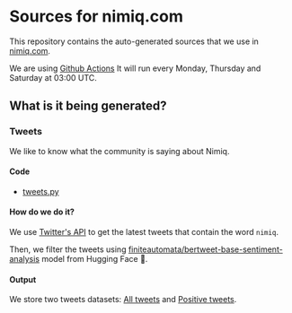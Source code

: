 # Sources for nimiq.com

This repository contains the auto-generated sources that we use in [nimiq.com](https://nimiq.com).

We are using [Github Actions](.github/workflows/) It will run every Monday, Thursday and Saturday at 03:00 UTC.

## What is it being generated?

### Tweets

We like to know what the community is saying about Nimiq. 

#### Code

- [tweets.py](./src/tweets.py)


#### How do we do it?

We use [Twitter's API](https://developer.twitter.com/en/docs/twitter-api/tweets/search/introduction) to get the latest tweets that contain the word `nimiq`.

Then, we filter the tweets using [finiteautomata/bertweet-base-sentiment-analysis](https://huggingface.co/finiteautomata/bertweet-base-sentiment-analysis) model from Hugging Face 🤗.

#### Output

We store two tweets datasets: [All tweets](./assets/tweets/tweets.json) and [Positive tweets](./assets/tweets/positive-tweets.json).
